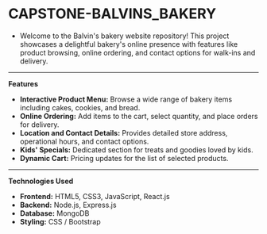 # CAPSTONE-BALVINS_BAKERY

- Welcome to the Balvin's bakery website repository! This project showcases a delightful bakery's online presence with features like product browsing, online ordering, and contact options for walk-ins and delivery.

------------------------------------------------------------------------------------------------------------------------------------

**Features**

- **Interactive Product Menu:** Browse a wide range of bakery items including cakes, cookies, and bread.
- **Online Ordering:** Add items to the cart, select quantity, and place orders for delivery.
- **Location and Contact Details:** Provides detailed store address, operational hours, and contact options.
- **Kids' Specials:** Dedicated section for treats and goodies loved by kids.
- **Dynamic Cart:** Pricing updates for the list of selected products.

------------------------------------------------------------------------------------------------------------------------------------

**Technologies Used**

- **Frontend:** HTML5, CSS3, JavaScript, React.js
- **Backend:** Node.js, Express.js
- **Database:** MongoDB
- **Styling:**  CSS / Bootstrap


